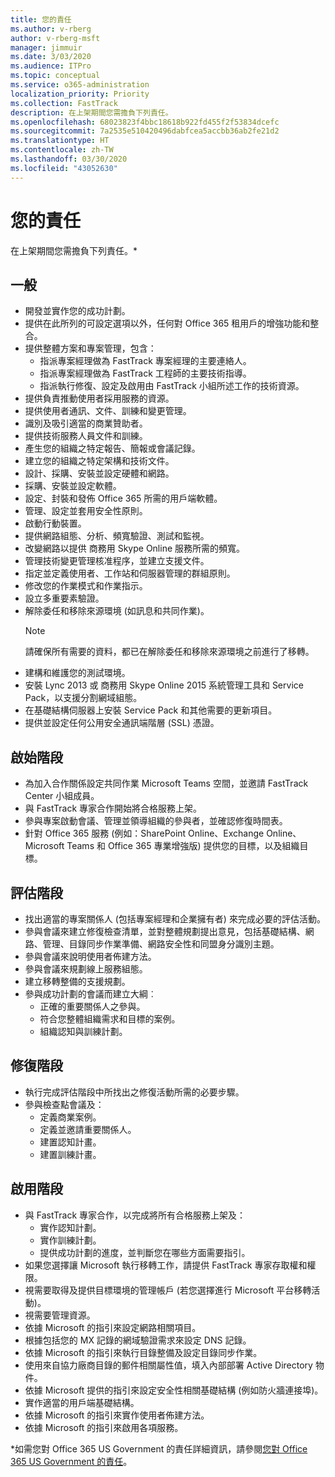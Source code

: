 ```yaml
---
title: 您的責任
ms.author: v-rberg
author: v-rberg-msft
manager: jimmuir
ms.date: 3/03/2020
ms.audience: ITPro
ms.topic: conceptual
ms.service: o365-administration
localization_priority: Priority
ms.collection: FastTrack
description: 在上架期間您需擔負下列責任。
ms.openlocfilehash: 68023823f4bbc18618b922fd455f2f53834dcefc
ms.sourcegitcommit: 7a2535e510420496dabfcea5accbb36ab2fe21d2
ms.translationtype: HT
ms.contentlocale: zh-TW
ms.lasthandoff: 03/30/2020
ms.locfileid: "43052630"
---
```

# <a name="your-responsibilities"></a>您的責任

在上架期間您需擔負下列責任。\*
  
## <a name="general"></a>一般

- 開發並實作您的成功計劃。
- 提供在此所列的可設定選項以外，任何對 Office 365 租用戶的增強功能和整合。  
- 提供整體方案和專案管理，包含： 
  - 指派專案經理做為 FastTrack 專案經理的主要連絡人。
  - 指派專案經理做為 FastTrack 工程師的主要技術指導。
  - 指派執行修復、設定及啟用由 FastTrack 小組所述工作的技術資源。 
- 提供負責推動使用者採用服務的資源。 
- 提供使用者通訊、文件、訓練和變更管理。
- 識別及吸引適當的商業贊助者。  
- 提供技術服務人員文件和訓練。  
- 產生您的組織之特定報告、簡報或會議記錄。 
- 建立您的組織之特定架構和技術文件。   
- 設計、採購、安裝並設定硬體和網路。   
- 採購、安裝並設定軟體。  
- 設定、封裝和發佈 Office 365 所需的用戶端軟體。  
- 管理、設定並套用安全性原則。
- 啟動行動裝置。
- 提供網路組態、分析、頻寬驗證、測試和監視。 
- 改變網路以提供 商務用 Skype Online 服務所需的頻寬。 
- 管理技術變更管理核准程序，並建立支援文件。  
- 指定並定義使用者、工作站和伺服器管理的群組原則。 
- 修改您的作業模式和作業指示。 
- 設立多重要素驗證。  
- 解除委任和移除來源環境 (如訊息和共同作業)。 
    > [!NOTE]
    > 請確保所有需要的資料，都已在解除委任和移除來源環境之前進行了移轉。 
- 建構和維護您的測試環境。  
- 安裝 Lync 2013 或 商務用 Skype Online 2015 系統管理工具和 Service Pack，以支援分割網域組態。
- 在基礎結構伺服器上安裝 Service Pack 和其他需要的更新項目。 
- 提供並設定任何公用安全通訊端階層 (SSL) 憑證。 
    
## <a name="initiate-phase"></a>啟始階段

- 為加入合作關係設定共同作業 Microsoft Teams 空間，並邀請 FastTrack Center 小組成員。   
- 與 FastTrack 專家合作開始將合格服務上架。    
- 參與專案啟動會議、管理並領導組織的參與者，並確認修復時間表。   
- 針對 Office 365 服務 (例如：SharePoint Online、Exchange Online、Microsoft Teams 和 Office 365 專業增強版) 提供您的目標，以及組織目標。
    
## <a name="assess-phase"></a>評估階段

- 找出適當的專案關係人 (包括專案經理和企業擁有者) 來完成必要的評估活動。    
- 參與會議來建立修復檢查清單，並對整體規劃提出意見，包括基礎結構、網路、管理、目錄同步作業準備、網路安全性和同盟身分識別主題。   
- 參與會議來說明使用者佈建方法。  
- 參與會議來規劃線上服務組態。    
- 建立移轉整備的支援規劃。 
- 參與成功計劃的會議而建立大綱︰   
  - 正確的重要關係人之參與。  
  - 符合您整體組織需求和目標的案例。
  - 組織認知與訓練計劃。
    
## <a name="remediate-phase"></a>修復階段

- 執行完成評估階段中所找出之修復活動所需的必要步驟。 
- 參與檢查點會議及： 
  - 定義商業案例。   
  - 定義並邀請重要關係人。
  - 建置認知計畫。 
  - 建置訓練計畫。
    
## <a name="enable-phase"></a>啟用階段

- 與 FastTrack 專家合作，以完成將所有合格服務上架及：  
  - 實作認知計劃。  
  - 實作訓練計劃。 
  - 提供成功計劃的進度，並判斷您在哪些方面需要指引。
- 如果您選擇讓 Microsoft 執行移轉工作，請提供 FastTrack 專家存取權和權限。  
- 視需要取得及提供目標環境的管理帳戶 (若您選擇進行 Microsoft 平台移轉活動)。   
- 視需要管理資源。   
- 依據 Microsoft 的指引來設定網路相關項目。  
- 根據包括您的 MX 記錄的網域驗證需求來設定 DNS 記錄。   
- 依據 Microsoft 的指引來執行目錄整備及設定目錄同步作業。
- 使用來自協力廠商目錄的郵件相關屬性值，填入內部部署 Active Directory 物件。   
- 依據 Microsoft 提供的指引來設定安全性相關基礎結構 (例如防火牆連接埠)。
- 實作適當的用戶端基礎結構。  
- 依據 Microsoft 的指引來實作使用者佈建方法。  
- 依據 Microsoft 的指引來啟用各項服務。  
    
\*如需您對 Office 365 US Government 的責任詳細資訊，請參閱[您對 Office 365 US Government 的責任](US-Gov-appendix-your-responsibilities.md)。
  